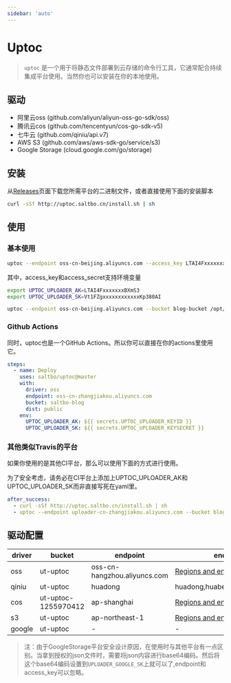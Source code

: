 ```yaml
---
sidebar: 'auto'
---
```


# Uptoc

> `uptoc` 是一个用于将静态文件部署到云存储的命令行工具，它通常配合持续集成平台使用。当然你也可以安装在你的本地使用。

## 驱动
- 阿里云oss (github.com/aliyun/aliyun-oss-go-sdk/oss)
- 腾讯云cos (github.com/tencentyun/cos-go-sdk-v5)
- 七牛云 (github.com/qiniu/api.v7)
- AWS S3 (github.com/aws/aws-sdk-go/service/s3)
- Google Storage (cloud.google.com/go/storage)

## 安装

从[Releases](https://github.com/saltbo/uptoc/releases)页面下载您所需平台的二进制文件，或者直接使用下面的安装脚本

```bash
curl -sSf http://uptoc.saltbo.cn/install.sh | sh
```

## 使用

### 基本使用

```bash
uptoc --endpoint oss-cn-beijing.aliyuncs.com --access_key LTAI4FxxxxxxxBXmS3 --access_secret Vt1FZgxxxxxxxxxxxxKp380AI --bucket demo-bucket /opt/blog/public
```

其中，access_key和access_secret支持环境变量

```bash
export UPTOC_UPLOADER_AK=LTAI4FxxxxxxxBXmS3
export UPTOC_UPLOADER_SK=Vt1FZgxxxxxxxxxxxxKp380AI

uptoc --endpoint oss-cn-beijing.aliyuncs.com --bucket blog-bucket /opt/blog/public
```

### Github Actions

同时，uptoc也是一个GitHub Actions。所以你可以直接在你的actions里使用它。

```yml
steps:
  - name: Deploy
    uses: saltbo/uptoc@master
    with:
      driver: oss
      endpoint: oss-cn-zhangjiakou.aliyuncs.com
      bucket: saltbo-blog
      dist: public
    env:
      UPTOC_UPLOADER_AK: ${{ secrets.UPTOC_UPLOADER_KEYID }}
      UPTOC_UPLOADER_SK: ${{ secrets.UPTOC_UPLOADER_KEYSECRET }}
```

### 其他类似Travis的平台

如果你使用的是其他CI平台，那么可以使用下面的方式进行使用。

为了安全考虑，请务必在CI平台上添加上UPTOC_UPLOADER_AK和UPTOC_UPLOADER_SK而非直接写死在yaml里。

```yaml
after_success:
  - curl -sSf http://uptoc.saltbo.cn/install.sh | sh
  - uptoc --endpoint uploader-cn-zhangjiakou.aliyuncs.com --bucket blog-bucket public
```

## 驱动配置

| driver | bucket | endpoint | endpoint enum |
| -----  | --------- | ------ | ---- |
| oss    | ut-uptoc  | oss-cn-hangzhou.aliyuncs.com | [Regions and endpoints](https://help.aliyun.com/document_detail/31837.html?spm=a2c4g.11186623.2.12.5fdb25b7xyEcuF#concept-zt4-cvy-5db)  |
| qiniu  | ut-uptoc  | huadong |  huadong,huabei,huanan,beimei,xinjiapo  |
| cos    | ut-uptoc-1255970412 | ap-shanghai  |  [Regions and endpoints](https://cloud.tencent.com/document/product/436/6224)  |
| s3     | ut-uptoc | ap-northeast-1  |  [Regions and endpoints](https://docs.aws.amazon.com/general/latest/gr/rande.html#regional-endpoints)  |
| google | ut-uptoc | -  | - |


> 注：由于GoogleStorage平台安全设计原因，在使用时与其他平台有一点区别。当拿到授权的json文件时，需要将json内容进行base64编码。然后将这个base64编码设置到`UPLOADER_GOOGLE_SK`上就可以了,endpoint和access_key可以忽略。

